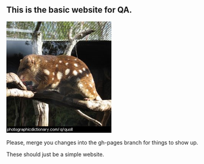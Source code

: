 ## This is the basic website for QA.

![Quoll](images/quoll.jpg)

Please, merge you changes into the gh-pages branch for things to
show up. 

These should just be a simple website.
